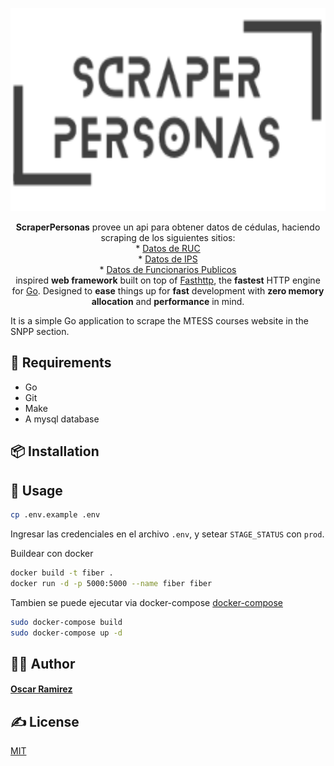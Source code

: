 <p align="center">
  <a href="https://github.com/osramirezdev/scraperPersonas">
    <picture>
      <source height="325" media="(prefers-color-scheme: dark)" srcset="scraperpersona.png">
      <img height="325" alt="Fiber" src="scraperpersona.png">
    </picture>
  </a>
  <br>
</p>
<p align="center">
  <b>ScraperPersonas</b> provee un api para obtener datos de cédulas, haciendo scraping de los siguientes sitios:
  <br>
    * <a href="https://ruc.com.py">Datos de RUC</a><br>
    * <a href="https://servicios.ips.gov.py/consulta_asegurado/comprobacion_de_derecho_externo.php">Datos de IPS</a><br>
    * <a href="https://datos.sfp.gov.py/data/funcionarios">Datos de Funcionarios Publicos</a><br>
    inspired <b>web framework</b> built on top of <a href="https://github.com/valyala/fasthttp">Fasthttp</a>, the <b>fastest</b> HTTP engine for <a href="https://go.dev/doc/">Go</a>. Designed to <b>ease</b> things up for <b>fast</b> development with <b>zero memory allocation</b> and <b>performance</b> in mind.
</p>

It is a simple Go application to scrape the MTESS courses website in the SNPP section.
## 🔧 Requirements

- Go
- Git
- Make
- A mysql database

## 📦 Installation

## 🚀 Usage

```bash
cp .env.example .env
```

Ingresar las credenciales en el archivo `.env`, y setear `STAGE_STATUS` con `prod`.

Buildear con docker
```bash
docker build -t fiber .
docker run -d -p 5000:5000 --name fiber fiber
```

Tambien se puede ejecutar via docker-compose [docker-compose](https://docs.docker.com/compose/install/)
```bash
sudo docker-compose build
sudo docker-compose up -d
```
## 👨‍💻 Author

#### [Oscar Ramirez](https://yocreativo.com)

## ✍️ License

[MIT](https://choosealicense.com/licenses/mit/)
